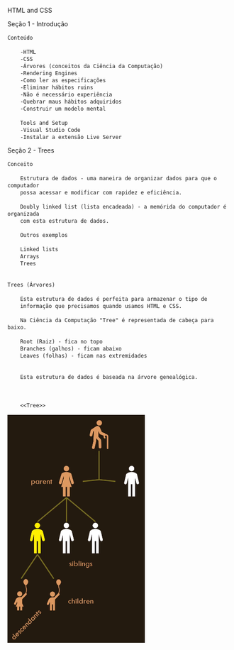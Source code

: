 HTML and CSS

Seção 1 - Introdução

    Conteúdo

        -HTML 
        -CSS
        -Árvores (conceitos da Ciência da Computação)
        -Rendering Engines
        -Como ler as especificações
        -Eliminar hábitos ruins
        -Não é necessário experiência
        -Quebrar maus hábitos adquiridos
        -Construir um modelo mental

        Tools and Setup
        -Visual Studio Code
        -Instalar a extensão Live Server


Seção 2 - Trees

    Conceito

        Estrutura de dados - uma maneira de organizar dados para que o computador 
        possa acessar e modificar com rapidez e eficiência.

        Doubly linked list (lista encadeada) - a memórida do computador é organizada 
        com esta estrutura de dados.

        Outros exemplos

        Linked lists
        Arrays
        Trees
        

    Trees (Árvores)

        Esta estrutura de dados é perfeita para armazenar o tipo de 
        informação que precisamos quando usamos HTML e CSS.

        Na Ciência da Computação "Tree" é representada de cabeça para baixo.

        Root (Raiz) - fica no topo
        Branches (galhos) - ficam abaixo
        Leaves (folhas) - ficam nas extremidades


        Esta estrutura de dados é baseada na árvore genealógica.

        
        
        <<Tree>>
![font samples - light](https://github.com/satells/htmlcss/raw/main/img/arvoregenealotica.png)




